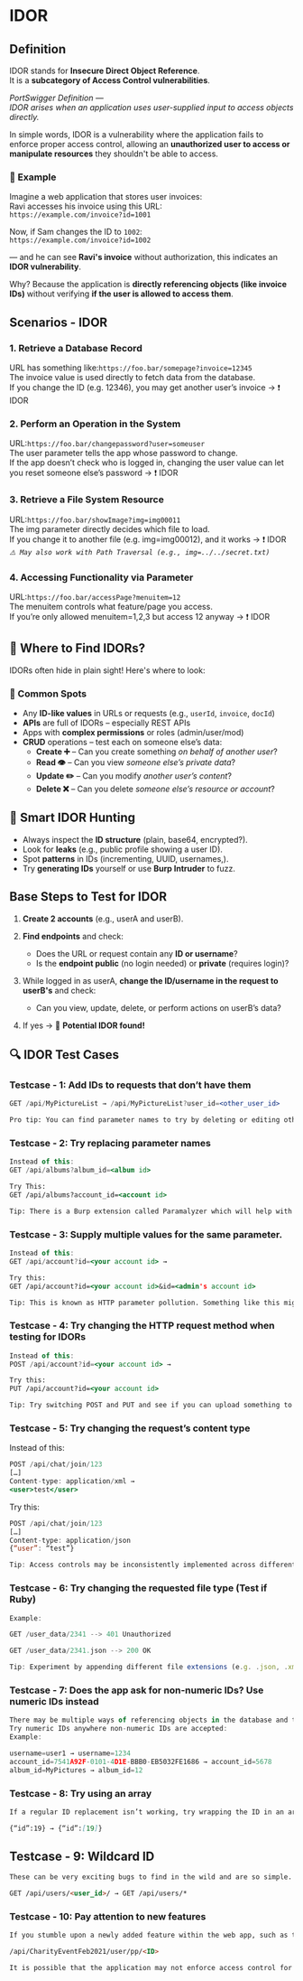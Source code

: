 # IDOR

## Definition

IDOR stands for **Insecure Direct Object Reference**.  
It is a **subcategory of Access Control vulnerabilities**.

*PortSwigger Definition —  
IDOR arises when an application uses user-supplied input to access objects directly.*

In simple words, IDOR is a vulnerability where the application fails to enforce proper access control, allowing an **unauthorized user to access or manipulate resources** they shouldn't be able to access.

### 🧪 Example

Imagine a web application that stores user invoices:  
Ravi accesses his invoice using this URL:  
`https://example.com/invoice?id=1001`  

Now, if Sam changes the ID to `1002`:  
`https://example.com/invoice?id=1002`  

— and he can see **Ravi's invoice** without authorization, this indicates an **IDOR vulnerability**.  

Why? Because the application is **directly referencing objects (like invoice IDs)** without verifying **if the user is allowed to access them**.

## Scenarios - IDOR
### 1. Retrieve a Database Record  
   URL has something like:`https://foo.bar/somepage?invoice=12345`  
   The invoice value is used directly to fetch data from the database.  
   If you change the ID (e.g. 12346), you may get another user’s invoice → ❗ IDOR
### 2. Perform an Operation in the System  
   URL:`https://foo.bar/changepassword?user=someuser`   
   The user parameter tells the app whose password to change.  
   If the app doesn’t check who is logged in, changing the user value can let you reset someone else’s password → ❗ IDOR
### 3. Retrieve a File System Resource  
   URL:`https://foo.bar/showImage?img=img00011`  
   The img parameter directly decides which file to load.  
   If you change it to another file (e.g. img=img00012), and it works → ❗ IDOR  
   *`⚠️ May also work with Path Traversal (e.g., img=../../secret.txt)`*
### 4. Accessing Functionality via Parameter
   URL:`https://foo.bar/accessPage?menuitem=12`  
   The menuitem controls what feature/page you access.  
   If you’re only allowed menuitem=1,2,3 but access 12 anyway → ❗ IDOR  

## 🔎 Where to Find IDORs?

IDORs often hide in plain sight! Here's where to look:

### 📍 Common Spots
- Any **ID-like values** in URLs or requests (e.g., `userId`, `invoice`, `docId`)
- **APIs** are full of IDORs – especially REST APIs
- Apps with **complex permissions** or roles (admin/user/mod)
- **CRUD** operations – test each on someone else’s data:
  - **Create ➕** – Can you create something *on behalf of another user*?
  - **Read 👁️** – Can you view *someone else’s private data*?
  - **Update ✏️** – Can you modify *another user’s content*?
  - **Delete ❌** – Can you delete *someone else’s resource or account*?

## 🧠 Smart IDOR Hunting

- Always inspect the **ID structure** (plain, base64, encrypted?).
- Look for **leaks** (e.g., public profile showing a user ID).
- Spot **patterns** in IDs (incrementing, UUID, usernames,).
- Try **generating IDs** yourself or use **Burp Intruder** to fuzz.

## Base Steps to Test for IDOR

1. **Create 2 accounts** (e.g., userA and userB).

2. **Find endpoints** and check:
   - Does the URL or request contain any **ID or username**?
   - Is the **endpoint public** (no login needed) or **private** (requires login)?

3. While logged in as userA, **change the ID/username in the request to userB's** and check:
   - Can you view, update, delete, or perform actions on userB’s data?

4. If yes → 🎯 **Potential IDOR found!**

## 🔍 IDOR Test Cases

### Testcase - 1: Add IDs to requests that don’t have them

```jsx
GET /api/MyPictureList → /api/MyPictureList?user_id=<other_user_id>

Pro tip: You can find parameter names to try by deleting or editing other objects and seeing the parameter names used.
```

### Testcase - 2: Try replacing parameter names

```jsx
Instead of this:
GET /api/albums?album_id=<album id>

Try This:
GET /api/albums?account_id=<account id>

Tip: There is a Burp extension called Paramalyzer which will help with this by remembering all the parameters you have passed to a host.
```

### Testcase - 3: Supply multiple values for the same parameter.

```jsx
Instead of this:
GET /api/account?id=<your account id> →

Try this:    
GET /api/account?id=<your account id>&id=<admin's account id>

Tip: This is known as HTTP parameter pollution. Something like this might get you access to the admin’s account
```

### Testcase - 4: Try changing the HTTP request method when testing for IDORs

```jsx
Instead of this:
POST /api/account?id=<your account id> →

Try this:    
PUT /api/account?id=<your account id>

Tip: Try switching POST and PUT and see if you can upload something to another user’s profile. For RESTful services, try changing GET to POST/PUT/DELETE to discover create/update/delete actions.
```

### Testcase - 5: Try changing the request’s content type


Instead of this:

```jsx
POST /api/chat/join/123
[…]
Content-type: application/xml → 
<user>test</user>    
```
Try this:
```jsx
POST /api/chat/join/123
[…]
Content-type: application/json
{“user”: “test”}
```
```jsx
Tip: Access controls may be inconsistently implemented across different content types. Don’t forget to try alternative and less common values like text/xml, text/x-json, and similar.
```

### Testcase - 6: Try changing the requested file type (Test if Ruby)

```jsx
Example:

GET /user_data/2341 --> 401 Unauthorized

GET /user_data/2341.json --> 200 OK

Tip: Experiment by appending different file extensions (e.g. .json, .xml, .config) to the end of requests that reference a document.
```

### Testcase - 7: Does the app ask for non-numeric IDs? Use numeric IDs instead

```jsx
There may be multiple ways of referencing objects in the database and the application only has access controls on one. 
Try numeric IDs anywhere non-numeric IDs are accepted:
Example:

username=user1 → username=1234
account_id=7541A92F-0101-4D1E-BBB0-EB5032FE1686 → account_id=5678
album_id=MyPictures → album_id=12
```

### Testcase - 8: Try using an array

```markdown
If a regular ID replacement isn’t working, try wrapping the ID in an array and see if that does the trick. For example:

{“id”:19} → {“id”:[19]}
```

## Testcase - 9: Wildcard ID

```markdown
These can be very exciting bugs to find in the wild and are so simple. Try replacing an ID with a wildcard. You might get lucky!

GET /api/users/<user_id>/ → GET /api/users/*
```

### Testcase - 10: Pay attention to new features

```markdown
If you stumble upon a newly added feature within the web app, such as the ability to upload a profile picture for an upcoming charity event, and it performs an API call to:

/api/CharityEventFeb2021/user/pp/<ID>

It is possible that the application may not enforce access control for this new feature as strictly as it does for core features.
```
